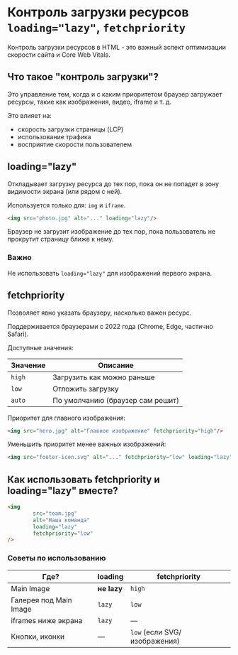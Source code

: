 # Контроль загрузки ресурсов `loading="lazy"`, `fetchpriority`

Контроль загрузки ресурсов в HTML - это важный аспект оптимизации скорости сайта и Core Web Vitals.

## Что такое "контроль загрузки"?

Это управление тем, когда и с каким приоритетом браузер загружает ресурсы, такие как изображения, видео, iframe и т. д.

Это влияет на:

* скорость загрузки страницы (LCP)
* использование трафика
* восприятие скорости пользователем

## loading="lazy"

Откладывает загрузку ресурса до тех пор, пока он не попадет в зону видимости экрана (или рядом с ней).

Используется только для: `img` и `iframe`.

```html
<img src="photo.jpg" alt="..." loading="lazy"/>
```

Браузер не загрузит изображение до тех пор, пока пользователь не прокрутит страницу ближе к нему.

### Важно

Не использовать `loading="lazy"` для изображений первого экрана.

## fetchpriority

Позволяет явно указать браузеру, насколько важен ресурс.

Поддерживается браузерами с 2022 года (Chrome, Edge, частично Safari).

Доступные значения:

| Значение | Описание                         |
|----------|----------------------------------|
| `high`   | Загрузить как можно раньше       |
| `low`    | Отложить загрузку                |
| `auto`   | По умолчанию (браузер сам решит) |

Приоритет для главного изображения:

```html
<img src="hero.jpg" alt="Главное изображение" fetchpriority="high"/>
```

Уменьшить приоритет менее важных изображений:

```html
<img src="footer-icon.svg" alt="..." fetchpriority="low" loading="lazy"/>
```

## Как использовать fetchpriority и loading="lazy" вместе?

```html
<img
        src="team.jpg"
        alt="Наша команда"
        loading="lazy"
        fetchpriority="low"
/>
```

### Советы по использованию

| Где?                   | loading     | fetchpriority                |
|------------------------|-------------|------------------------------|
| Main Image             | **не lazy** | `high`                       |
| Галерея под Main Image | `lazy`      | `low`                        |
| iframes ниже экрана    | `lazy`      | —                            |
| Кнопки, иконки         | —           | `low` (если SVG/изображения) |
